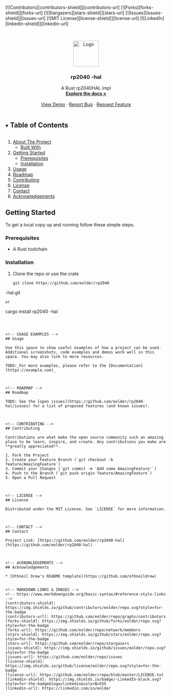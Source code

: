 [![Contributors][contributors-shield]][contributors-url]
[![Forks][forks-shield]][forks-url]
[![Stargazers][stars-shield]][stars-url]
[![Issues][issues-shield]][issues-url]
[![MIT License][license-shield]][license-url]
[![LinkedIn][linkedin-shield]][linkedin-url]



<!-- PROJECT LOGO -->
<br />
<p align="center">
  <a href="https://github.com/eolder/rp2040-hal">
    <img src="https://www.raspberrypi.org/documentation/pico/getting-started/static/pico-board-c87f938e4e889e9cbac0f5bc1ff27f30.png" alt="Logo" width="80" height="80">
  </a>

<h3 align="center">rp2040 -hal</h3>

  <p align="center">
    A Rust rp2040HAL impl
    <br />
    <a href="https://github.com/eolder/rp2040-hal"><strong>Explore the docs »</strong></a>
    <br />
    <br />
    <a href="https://github.com/eolder/rp2040-hal">View Demo</a>
    ·
    <a href="https://github.com/eolder/rp2040-hal/issues">Report Bug</a>
    ·
    <a href="https://github.com/eolder/rp2040-hal/issues">Request Feature</a>
  </p>
</p>



<!-- TABLE OF CONTENTS -->
<details open="open">
  <summary><h2 style="display: inline-block">Table of Contents</h2></summary>
  <ol>
    <li>
      <a href="#about-the-project">About The Project</a>
      <ul>
        <li><a href="#built-with">Built With</a></li>
      </ul>
    </li>
    <li>
      <a href="#getting-started">Getting Started</a>
      <ul>
        <li><a href="#prerequisites">Prerequisites</a></li>
        <li><a href="#installation">Installation</a></li>
      </ul>
    </li>
    <li><a href="#usage">Usage</a></li>
    <li><a href="#roadmap">Roadmap</a></li>
    <li><a href="#contributing">Contributing</a></li>
    <li><a href="#license">License</a></li>
    <li><a href="#contact">Contact</a></li>
    <li><a href="#acknowledgements">Acknowledgements</a></li>
  </ol>
</details>

<!-- GETTING STARTED -->
## Getting Started

To get a local copy up and running follow these simple steps.

### Prerequisites

* A Rust toolchain

### Installation

1. Clone the repo or use the crate
   ```
   git clone https://github.com/eolder/rp2040
  -hal.git
   ```
   or 
   ```
   cargo install rp2040
   -hal
   ```



<!-- USAGE EXAMPLES -->
## Usage

Use this space to show useful examples of how a project can be used. Additional screenshots, code examples and demos work well in this space. You may also link to more resources.

TODO:_For more examples, please refer to the [Documentation](https://example.com)_



<!-- ROADMAP -->
## Roadmap

TODO: See the [open issues](https://github.com/eolder/rp2040-hal/issues) for a list of proposed features (and known issues).



<!-- CONTRIBUTING -->
## Contributing

Contributions are what make the open source community such an amazing place to be learn, inspire, and create. Any contributions you make are **greatly appreciated**.

1. Fork the Project
2. Create your Feature Branch (`git checkout -b feature/AmazingFeature`)
3. Commit your Changes (`git commit -m 'Add some AmazingFeature'`)
4. Push to the Branch (`git push origin feature/AmazingFeature`)
5. Open a Pull Request



<!-- LICENSE -->
## License

Distributed under the MIT License. See `LICENSE` for more information.



<!-- CONTACT -->
## Contact

Project Link: [https://github.com/eolder/rp2040-hal](https://github.com/eolder/rp2040-hal)



<!-- ACKNOWLEDGEMENTS -->
## Acknowledgements

* [Othneil Drew's README template](https://github.com/othneildrew)


<!-- MARKDOWN LINKS & IMAGES -->
<!-- https://www.markdownguide.org/basic-syntax/#reference-style-links -->
[contributors-shield]: https://img.shields.io/github/contributors/eolder/repo.svg?style=for-the-badge
[contributors-url]: https://github.com/eolder/repo/graphs/contributors
[forks-shield]: https://img.shields.io/github/forks/eolder/repo.svg?style=for-the-badge
[forks-url]: https://github.com/eolder/repo/network/members
[stars-shield]: https://img.shields.io/github/stars/eolder/repo.svg?style=for-the-badge
[stars-url]: https://github.com/eolder/repo/stargazers
[issues-shield]: https://img.shields.io/github/issues/eolder/repo.svg?style=for-the-badge
[issues-url]: https://github.com/eolder/repo/issues
[license-shield]: https://img.shields.io/github/license/eolder/repo.svg?style=for-the-badge
[license-url]: https://github.com/eolder/repo/blob/master/LICENSE.txt
[linkedin-shield]: https://img.shields.io/badge/-LinkedIn-black.svg?style=for-the-badge&logo=linkedin&colorB=555
[linkedin-url]: https://linkedin.com/in/eolder
